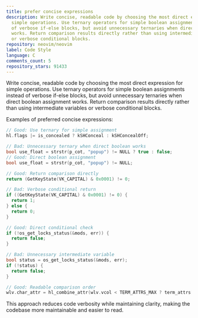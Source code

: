 ```yaml
---
title: prefer concise expressions
description: Write concise, readable code by choosing the most direct expression for
  simple operations. Use ternary operators for simple boolean assignments instead
  of verbose if-else blocks, but avoid unnecessary ternaries when direct boolean assignment
  works. Return comparison results directly rather than using intermediate variables
  or verbose conditional blocks.
repository: neovim/neovim
label: Code Style
language: C
comments_count: 5
repository_stars: 91433
---
```


Write concise, readable code by choosing the most direct expression for simple operations. Use ternary operators for simple boolean assignments instead of verbose if-else blocks, but avoid unnecessary ternaries when direct boolean assignment works. Return comparison results directly rather than using intermediate variables or verbose conditional blocks.

Examples of preferred concise expressions:

```c
// Good: Use ternary for simple assignment
hl.flags |= is_concealed ? kSHConceal : kSHConcealOff;

// Bad: Unnecessary ternary when direct boolean works
bool use_float = strstr(p_cot, "popup") != NULL ? true : false;
// Good: Direct boolean assignment
bool use_float = strstr(p_cot, "popup") != NULL;

// Good: Return comparison directly
return (GetKeyState(VK_CAPITAL) & 0x0001) != 0;

// Bad: Verbose conditional return
if ((GetKeyState(VK_CAPITAL) & 0x0001) != 0) {
  return 1;
} else {
  return 0;
}

// Good: Direct conditional check
if (!os_get_locks_status(&mods, err)) {
  return false;
}

// Bad: Unnecessary intermediate variable
bool status = os_get_locks_status(&mods, err);
if (!status) {
  return false;
}

// Good: Readable comparison order
wlv.char_attr = hl_combine_attr(wlv.vcol < TERM_ATTRS_MAX ? term_attrs[wlv.vcol] : 0, wlv.char_attr);
```

This approach reduces code verbosity while maintaining clarity, making the codebase more maintainable and easier to read.